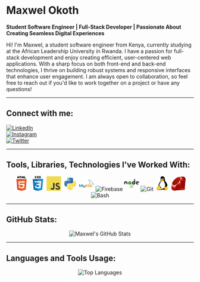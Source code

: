 # Maxwel Okoth

**Student Software Engineer | Full-Stack Developer | Passionate About Creating Seamless Digital Experiences**

Hi! I'm Maxwel, a student software engineer from Kenya, currently studying at the African Leadership University in Rwanda. I have a passion for full-stack development and enjoy creating efficient, user-centered web applications. With a sharp focus on both front-end and back-end technologies, I thrive on building robust systems and responsive interfaces that enhance user engagement. I am always open to collaboration, so feel free to reach out if you'd like to work together on a project or have any questions!

---

## Connect with me:
[![LinkedIn](https://img.shields.io/badge/-LinkedIn-blue?style=flat-square&logo=linkedin&logoColor=white)](https://www.linkedin.com/in/maxwelokoth/)  
[![Instagram](https://img.shields.io/badge/-Instagram-E1306C?style=flat-square&logo=instagram&logoColor=white)](https://instagram.com/max.omina)  
[![Twitter](https://img.shields.io/badge/-Twitter-1DA1F2?style=flat-square&logo=twitter&logoColor=white)](https://twitter.com/maxomina)  

---

## Tools, Libraries, Technologies I've Worked With:
<p align="center">
  <img src="https://raw.githubusercontent.com/devicons/devicon/master/icons/html5/html5-original-wordmark.svg" alt="HTML5" width="40" height="40"/> 
  <img src="https://raw.githubusercontent.com/devicons/devicon/master/icons/css3/css3-original-wordmark.svg" alt="CSS3" width="40" height="40"/> 
  <img src="https://raw.githubusercontent.com/devicons/devicon/master/icons/javascript/javascript-original.svg" alt="JavaScript" width="40" height="40"/> 
  <img src="https://raw.githubusercontent.com/devicons/devicon/master/icons/python/python-original.svg" alt="Python" width="40" height="40"/> 
  <img src="https://raw.githubusercontent.com/devicons/devicon/master/icons/mysql/mysql-original-wordmark.svg" alt="MySQL" width="40" height="40"/> 
  <img src="https://www.vectorlogo.zone/logos/firebase/firebase-icon.svg" alt="Firebase" width="40" height="40"/> 
  <img src="https://raw.githubusercontent.com/devicons/devicon/master/icons/nodejs/nodejs-original-wordmark.svg" alt="Node.js" width="40" height="40"/> 
  <img src="https://www.vectorlogo.zone/logos/git-scm/git-scm-icon.svg" alt="Git" width="40" height="40"/> 
  <img src="https://raw.githubusercontent.com/devicons/devicon/master/icons/linux/linux-original.svg" alt="Linux" width="40" height="40"/> 
  <img src="https://raw.githubusercontent.com/devicons/devicon/master/icons/ruby/ruby-original.svg" alt="Ruby" width="40" height="40"/> 
  <img src="https://www.vectorlogo.zone/logos/gnu_bash/gnu_bash-icon.svg" alt="Bash" width="40" height="40"/> 
</p>

---

## GitHub Stats:
<p align="center">
  <img src="https://github-readme-streak-stats.herokuapp.com/?user=maaxboon&theme=dark" alt="Maxwel's GitHub Stats" />
</p>

---

## Languages and Tools Usage:
<p align="center">
  <img src="https://github-readme-stats.vercel.app/api/top-langs/?username=maaxboon&layout=compact&theme=dark&langs_count=8" alt="Top Languages" />
</p>
